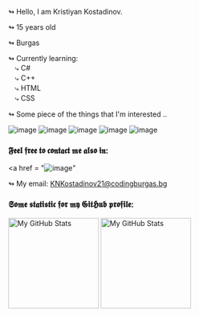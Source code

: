 ↬ Hello, I am Kristiyan Kostadinov.

↬ 15 years old

↬ Burgas

↬ Currently learning: 
<br>
ㅤ⤷ C#
<br>
ㅤ⤷ C++
<br>
ㅤ⤷ HTML
<br>
ㅤ⤷ CSS

↬ Some piece of the things that I'm interested ..

![image](https://img.shields.io/badge/Visual_Studio-5C2D91?style=for-the-badge&logo=visual%20studio&logoColor=white)
![image](https://img.shields.io/badge/C%23-239120?style=for-the-badge&logo=c-sharp&logoColor=white)
![image](https://img.shields.io/badge/.NET-512BD4?style=for-the-badge&logo=dotnet&logoColor=white)
![image](https://img.shields.io/badge/GIT-E44C30?style=for-the-badge&logo=git&logoColor=white)
![image](https://img.shields.io/badge/photo-Shoots-white?style=for-the-badge&logo=appveyor)
 
### 𝕱𝖊𝖊𝖑 𝖋𝖗𝖊𝖊 𝖙𝖔 𝖈𝖔𝖓𝖙𝖆𝖈𝖙 𝖒𝖊 𝖆𝖑𝖘𝖔 𝖎𝖓:
<a href = "![image](https://img.shields.io/badge/Outlook-5C2D91?style=for-the-badge&logo=outlook&logoColor=white)"</a>

↬ My email: KNKostadinov21@codingburgas.bg 

### 𝕾𝖔𝖒𝖊 𝖘𝖙𝖆𝖙𝖎𝖘𝖙𝖎𝖈 𝖋𝖔𝖗 𝖒𝖞 𝕲𝖎𝖙𝕳𝖚𝖇 𝖕𝖗𝖔𝖋𝖎𝖑𝖊:
<p>
<img height="180em" alt="My GitHub Stats" src="https://github-readme-stats.vercel.app/api?username=KNKostadinov21&show_icons=true&bg_color=00000000&hide_border=true&text_color=3498db&&count_private=true" />

  <img height="180em" alt="My GitHub Stats" src="https://github-readme-stats.vercel.app/api/top-langs/?username=KNKostadinov21&langs_count=8&layout=compact&hide_border=true&bg_color=00000000&text_color=3498db&&count_private=true&include_all_commits=true" />
